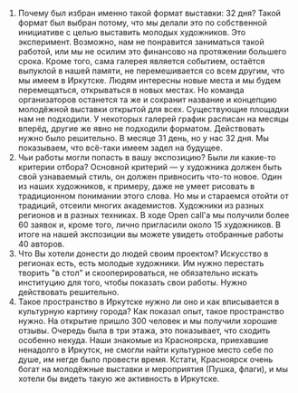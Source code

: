 1) Почему был избран именно такой формат выставки: 32 дня?
Такой формат был выбран потому, что мы делали это по собственной инициативе с целью выставить молодых художников. Это эксперимент. Возможно, нам не понравится заниматься такой работой, или мы не осилим это финансово на протяжении большего срока. Кроме того, сама галерея является событием, остаётся выпуклой в нашей памяти, не перемешивается со всем другим, что мы имеем в Иркутске.
Людям интересны новые места и мы будем перемещаться, открываться в новых местах. Но команда организаторов останется та же и сохранит название и концепцию молодёжной выставки открытой для всех.
Существующие площадки нам не подходили. У некоторых галерей график расписан на месяцы вперёд, другие же явно не подходили форматом. Действовать нужно было решительно.
В месяце 31 день, но у нас 32 дня. Мы показываем, что всё-таки имеем задел на будущее.
2) Чьи работы могли попасть в вашу экспозицию? Были ли какие-то критерии отбора?
Основной критерий — у художника должен быть свой узнаваемый стиль, он должен привносить что-то новое. Один из наших художников, к примеру, даже не умеет рисовать в традиционном понимании этого слова. Но мы и стараемся отойти от традиций, отсеили многих академистов.
Художники из разных регионов и в разных техниках. В ходе Open call'а мы получили более 60 заявок и, кроме того, лично пригласили около 15 художников. В итоге на нашей экспозиции вы можете увидеть отобранные работы 40 авторов.
3) Что Вы хотели донести до людей своим проектом?
Искусство в регионах есть, есть молодые художники. Им нужно перестать творить "в стол" и скооперироваться, не обязательно искать институцию для того, чтобы показать свои работы. Нужно действовать решительно.
4) Такое пространство в Иркутске нужно ли оно и как вписывается в культурную картину города?
Как показал опыт, такое пространство нужно. На открытие пришло 300 человек и мы получили хорошие отзывы. Очередь была в три этажа, это показывает, что сходить особенно некуда.
Наши знакомые из Красноярска, приехавшие ненадолго в Иркутск, не смогли найти культурное место себе по душе, им негде было провести время.
Кстати, Красноярск очень богат на молодёжные выставки и мероприятия (Пушка, флаги), и мы хотели бы видеть такую же активность в Иркутске.